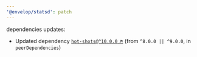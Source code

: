 ```yaml
---
'@envelop/statsd': patch
---
```


dependencies updates:

- Updated dependency [`hot-shots@^10.0.0` ↗︎](https://www.npmjs.com/package/hot-shots/v/10.0.0)
  (from `^8.0.0 || ^9.0.0`, in `peerDependencies`)

